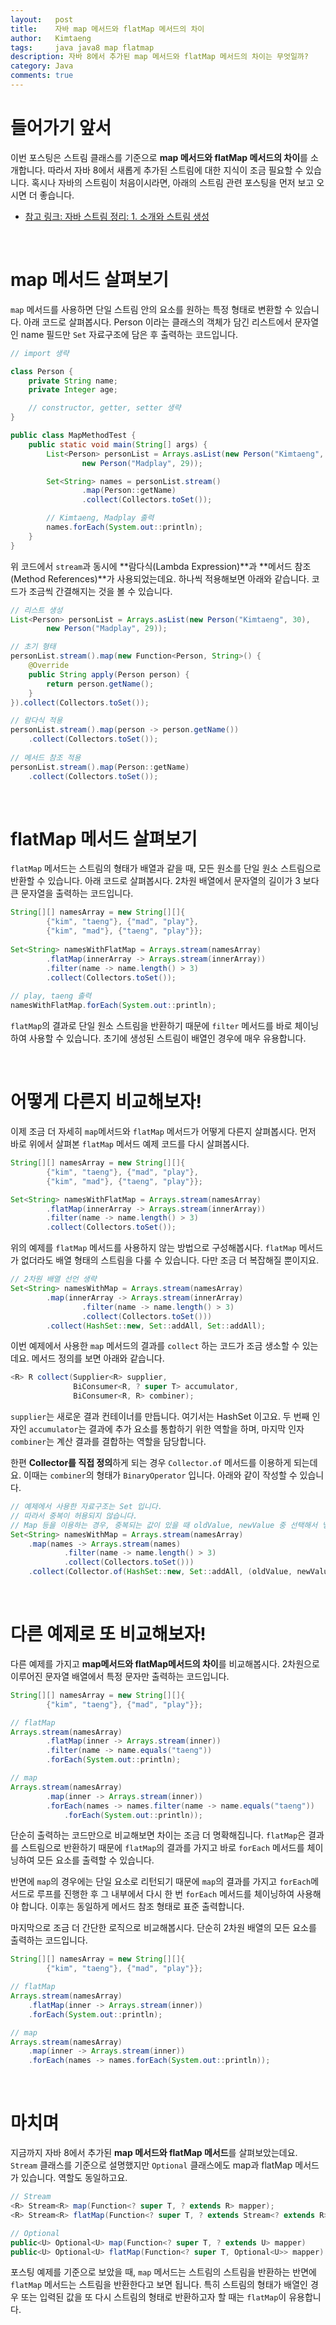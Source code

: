```yaml
---
layout:   post
title:    자바 map 메서드와 flatMap 메서드의 차이
author:   Kimtaeng
tags: 	  java java8 map flatmap
description: 자바 8에서 추가된 map 메서드와 flatMap 메서드의 차이는 무엇일까? 
category: Java
comments: true
---
```


# 들어가기 앞서
이번 포스팅은 스트림 클래스를 기준으로 **map 메서드와 flatMap 메서드의 차이**를 소개합니다. 따라서 자바 8에서 새롭게 추가된 스트림에 대한 지식이 
조금 필요할 수 있습니다. 혹시나 자바의 스트림이 처음이시라면, 아래의 스트림 관련 포스팅을 먼저 보고 오시면 더 좋습니다.

- <a href="/post/introduction-to-java-streams" target="_blank">참고 링크: 자바 스트림 정리: 1. 소개와 스트림 생성</a>

<br/>

# map 메서드 살펴보기
`map` 메서드를 사용하면 단일 스트림 안의 요소를 원하는 특정 형태로 변환할 수 있습니다. 
아래 코드로 살펴봅시다. Person 이라는 클래스의 객체가 담긴 리스트에서 문자열인 name 필드만
`Set` 자료구조에 담은 후 출력하는 코드입니다.

```java
// import 생략

class Person {
    private String name;
    private Integer age;

    // constructor, getter, setter 생략
}

public class MapMethodTest {
    public static void main(String[] args) {
        List<Person> personList = Arrays.asList(new Person("Kimtaeng", 30),
                new Person("Madplay", 29));

        Set<String> names = personList.stream()
                .map(Person::getName)
                .collect(Collectors.toSet());

        // Kimtaeng, Madplay 출력
        names.forEach(System.out::println);
    }
}
```

위 코드에서 `stream`과 동시에 **람다식(Lambda Expression)**과 **메서드 참조(Method References)**가 사용되었는데요.
하나씩 적용해보면 아래와 같습니다. 코드가 조금씩 간결해지는 것을 볼 수 있습니다.

```java
// 리스트 생성
List<Person> personList = Arrays.asList(new Person("Kimtaeng", 30),
        new Person("Madplay", 29));

// 초기 형태
personList.stream().map(new Function<Person, String>() {
    @Override
    public String apply(Person person) {
        return person.getName();
    }
}).collect(Collectors.toSet());

// 람다식 적용
personList.stream().map(person -> person.getName())
    .collect(Collectors.toSet());
    
// 메서드 참조 적용
personList.stream().map(Person::getName)
    .collect(Collectors.toSet());
```

<br/>

# flatMap 메서드 살펴보기
`flatMap` 메서드는 스트림의 형태가 배열과 같을 때, 모든 원소를 단일 원소 스트림으로 반환할 수 있습니다.
아래 코드로 살펴봅시다. 2차원 배열에서 문자열의 길이가 3 보다 큰 문자열을 출력하는 코드입니다.

```java
String[][] namesArray = new String[][]{
        {"kim", "taeng"}, {"mad", "play"},
        {"kim", "mad"}, {"taeng", "play"}};
        
Set<String> namesWithFlatMap = Arrays.stream(namesArray)
        .flatMap(innerArray -> Arrays.stream(innerArray))
        .filter(name -> name.length() > 3)
        .collect(Collectors.toSet());
        
// play, taeng 출력
namesWithFlatMap.forEach(System.out::println);
```

`flatMap`의 결과로 단일 원소 스트림을 반환하기 때문에 `filter` 메서드를 바로 체이닝하여 사용할 수 있습니다.
초기에 생성된 스트림이 배열인 경우에 매우 유용합니다. 

<br/>

# 어떻게 다른지 비교해보자!
이제 조금 더 자세히 `map`메서드와 `flatMap` 메서드가 어떻게 다른지 살펴봅시다.
먼저 바로 위에서 살펴본 `flatMap` 메서드 예제 코드를 다시 살펴봅시다.

```java
String[][] namesArray = new String[][]{
        {"kim", "taeng"}, {"mad", "play"},
        {"kim", "mad"}, {"taeng", "play"}};

Set<String> namesWithFlatMap = Arrays.stream(namesArray)
        .flatMap(innerArray -> Arrays.stream(innerArray))
        .filter(name -> name.length() > 3)
        .collect(Collectors.toSet());
```

위의 예제를 `flatMap` 메서드를 사용하지 않는 방법으로 구성해봅시다.
`flatMap` 메서드가 없더라도 배열 형태의 스트림을 다룰 수 있습니다. 다만 조금 더 복잡해질 뿐이지요.

```java
// 2차원 배열 선언 생략
Set<String> namesWithMap = Arrays.stream(namesArray)
        .map(innerArray -> Arrays.stream(innerArray)
                .filter(name -> name.length() > 3)
                .collect(Collectors.toSet()))
        .collect(HashSet::new, Set::addAll, Set::addAll);
```

이번 예제에서 사용한  `map` 메서드의 결과를 `collect` 하는 코드가 조금 생소할 수 있는데요.
메서드 정의를 보면 아래와 같습니다.

```java
<R> R collect(Supplier<R> supplier,
              BiConsumer<R, ? super T> accumulator,
              BiConsumer<R, R> combiner);
```

`supplier`는 새로운 결과 컨테이너를 만듭니다. 여기서는 HashSet 이고요. 두 번째 인자인 `accumulator`는
결과에 추가 요소를 통합하기 위한 역할을 하며, 마지막 인자 `combiner`는 계산 결과를 결합하는 역할을 담당합니다.

한편 **Collector를 직접 정의**하게 되는 경우 `Collector.of` 메서드를 이용하게 되는데요. 
이때는 `combiner`의 형태가 `BinaryOperator` 입니다. 아래와 같이 작성할 수 있습니다.

```java
// 예제에서 사용한 자료구조는 Set 입니다. 
// 따라서 중복이 허용되지 않습니다.
// Map 등을 이용하는 경우, 중복되는 값이 있을 때 oldValue, newValue 중 선택해서 넣으면 됩니다.
Set<String> namesWithMap = Arrays.stream(namesArray)
    .map(names -> Arrays.stream(names)
            .filter(name -> name.length() > 3)
            .collect(Collectors.toSet()))
    .collect(Collector.of(HashSet::new, Set::addAll, (oldValue, newValue) -> oldValue));
```

<br/>

# 다른 예제로 또 비교해보자!
다른 예제를 가지고 **map메서드와 flatMap메서드의 차이**를 비교해봅시다. 2차원으로 이루어진 문자열 배열에서 특정 문자만 출력하는 코드입니다.

```java
String[][] namesArray = new String[][]{
        {"kim", "taeng"}, {"mad", "play"}};

// flatMap
Arrays.stream(namesArray)
        .flatMap(inner -> Arrays.stream(inner))
        .filter(name -> name.equals("taeng"))
        .forEach(System.out::println);

// map
Arrays.stream(namesArray)
        .map(inner -> Arrays.stream(inner))
        .forEach(names -> names.filter(name -> name.equals("taeng"))
            .forEach(System.out::println));
```

단순히 출력하는 코드만으로 비교해보면 차이는 조금 더 명확해집니다. `flatMap`은 결과를 스트림으로 반환하기 때문에
`flatMap`의 결과를 가지고 바로 `forEach` 메서드를 체이닝하여 모든 요소를 출력할 수 있습니다.

반면에 `map`의 경우에는 단일 요소로 리턴되기 때문에 `map`의 결과를 가지고 `forEach`메서드로 루프를 진행한 후
그 내부에서 다시 한 번 `forEach` 메서드를 체이닝하여 사용해야 합니다. 이후는 동일하게 메서드 참조 형태로 표준 출력합니다.

마지막으로 조금 더 간단한 로직으로 비교해봅시다. 단순히 2차원 배열의 모든 요소를 출력하는 코드입니다.

```java
String[][] namesArray = new String[][]{
        {"kim", "taeng"}, {"mad", "play"}};

// flatMap
Arrays.stream(namesArray)
    .flatMap(inner -> Arrays.stream(inner))
    .forEach(System.out::println);

// map
Arrays.stream(namesArray)
    .map(inner -> Arrays.stream(inner))
    .forEach(names -> names.forEach(System.out::println));
```

<br/>

# 마치며
지금까지 자바 8에서 추가된 **map 메서드와 flatMap 메서드**를 살펴보았는데요. `Stream` 클래스를 기준으로 설명했지만
`Optional` 클래스에도 map과 flatMap 메서드가 있습니다. 역할도 동일하고요. 

```java
// Stream
<R> Stream<R> map(Function<? super T, ? extends R> mapper);
<R> Stream<R> flatMap(Function<? super T, ? extends Stream<? extends R>> mapper);

// Optional
public<U> Optional<U> map(Function<? super T, ? extends U> mapper)
public<U> Optional<U> flatMap(Function<? super T, Optional<U>> mapper)
```

포스팅 예제를 기준으로 보았을 때, `map` 메서드는 스트림의 스트림을 반환하는 반면에
`flatMap` 메서드는 스트림을 반환한다고 보면 됩니다. 특히 스트림의 형태가 배열인 경우 또는 입력된 값을
또 다시 스트림의 형태로 반환하고자 할 때는 `flatMap`이 유용합니다.